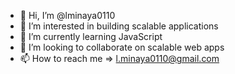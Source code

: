 - 👋 Hi, I’m @lminaya0110
- 👀 I’m interested in building scalable applications
- 🌱 I’m currently learning JavaScript
- 💞️ I’m looking to collaborate on scalable web apps
- 📫 How to reach me => l.minaya0110@gmail.com

<!---
lminaya0110/lminaya0110 is a ✨ special ✨ repository because its `README.md` (this file) appears on your GitHub profile.
You can click the Preview link to take a look at your changes.
--->
